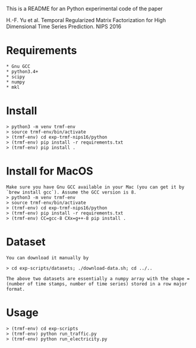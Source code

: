 This is a README for an Python experimental code of the paper 

H.-F. Yu et al. Temporal Regularized Matrix Factorization for High Dimensional Time Series Prediction. NIPS 2016


Requirements
============
    * Gnu GCC 
    * python3.4+
	* scipy
	* numpy
	* mkl

Install
=======
    > python3 -m venv trmf-env
	> source trmf-env/bin/activate
    > (trmf-env) cd exp-trmf-nips16/python
	> (trmf-env) pip install -r requirements.txt
	> (trmf-env) pip install .

Install for MacOS
=================
    Make sure you have Gnu GCC available in your Mac (you can get it by `brew install gcc`). Assume the GCC version is 8.
    > python3 -m venv trmf-env
	> source trmf-env/bin/activate
    > (trmf-env) cd exp-trmf-nips16/python
	> (trmf-env) pip install -r requirements.txt
	> (trmf-env) CC=gcc-8 CXx=g++-8 pip install .

Dataset
=======
    You can download it manually by

	> cd exp-scripts/datasets; ./download-data.sh; cd ../..

	The above two datasets are essentially a numpy array with the shape = (number of time stamps, number of time series) stored in a row major format. 

Usage
=====
	> (trmf-env) cd exp-scripts 
	> (trmf-env) python run_traffic.py
	> (trmf-env) python run_electricity.py

